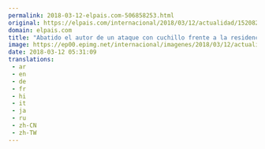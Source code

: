 ```yaml
---
permalink: 2018-03-12-elpais.com-506858253.html
original: https://elpais.com/internacional/2018/03/12/actualidad/1520824257_010340.html#?ref=rss&format=simple&link=link
domain: elpais.com
title: "Abatido el autor de un ataque con cuchillo frente a la residencia del embajador iraní en Viena"
image: https://ep00.epimg.net/internacional/imagenes/2018/03/12/actualidad/1520824257_010340_1520828949_rrss_normal.jpg
date: 2018-03-12 05:31:09
translations: 
 - ar
 - en
 - de
 - fr
 - hi
 - it
 - ja
 - ru
 - zh-CN
 - zh-TW
---
```


